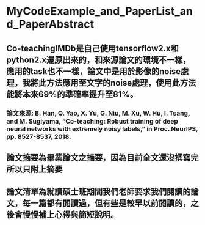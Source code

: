 # MyCodeExample_and_PaperList_and_PaperAbstract
## Co-teachingIMDb是自己使用tensorflow2.x和python2.x還原出來的，和來源論文的環境不一樣，應用的task也不一樣，論文中是用於影像的noise處理，我將此方法應用至文字的noise處理，使用此方法能將本來69%的準確率提升至81%。

### 論文來源: B. Han, Q. Yao, X. Yu, G. Niu, M. Xu, W. Hu, I. Tsang, and M. Sugiyama, “Co-teaching: Robust training of deep neural networks with extremely noisy labels,” in Proc. NeurIPS, pp. 8527-8537, 2018.

## 論文摘要為畢業論文之摘要，因為目前全文還沒撰寫完所以只附上摘要

## 論文清單為就讀碩士班期間我們老師要求我們閱讀的論文，每一篇都有閱讀過，但有些是較早以前閱讀的，之後會慢慢補上心得與簡短說明。
